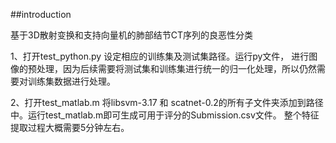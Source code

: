 ##introduction

基于3D散射变换和支持向量机的肺部结节CT序列的良恶性分类

1、打开test_python.py  设定相应的训练集及测试集路径。运行py文件，  进行图像的预处理，因为后续需要将测试集和训练集进行统一的归一化处理，所以仍然需要对训练集数据进行处理。

2、打开test_matlab.m 将libsvm-3.17 和 scatnet-0.2的所有子文件夹添加到路径中。运行test_matlab.m即可生成可用于评分的Submission.csv文件。 整个特征提取过程大概需要5分钟左右。
